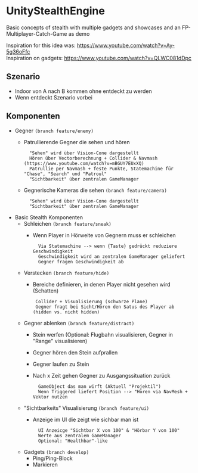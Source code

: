 # UnityStealthEngine
Basic concepts of stealth with multiple gadgets and showcases and an FP-Multiplayer-Catch-Game as demo  

Inspiration for this idea was: https://www.youtube.com/watch?v=Ay-5g36oFfc  
Inspiration on gadgets: https://www.youtube.com/watch?v=QLWC081dDpc

## Szenario
- Indoor von A nach B kommen ohne entdeckt zu werden
- Wenn entdeckt Szenario vorbei

## Komponenten
- Gegner `(branch feature/enemy)`
    - Patrullierende Gegner die sehen und hören
         
            "Sehen" wird über Vision-Cone dargestellt
            Hören über Vectorberechnung + Collider & Navmash (https://www.youtube.com/watch?v=mBGUY7EUxXQ)
            Patrullie per Navmash + feste Punkte, Statemachine für "Chase", "Search" und "Patroul"
            "Sichtbarkeit" über zentralen GameManager
            
    - Gegnerische Kameras die sehen `(branch feature/camera)`
            
            "Sehen" wird über Vision-Cone dargestellt
            "Sichtbarkeit" über zentralen GameManager
            
- Basic Stealth Komponenten
    - Schleichen `(branch feature/sneak)`
        - Wenn Player in Hörweite von Gegnern muss er schleichen   
                
                Via Statemachine --> wenn {Taste} gedrückt reduziere Geschwindigkeit
                Geschwindigkeit wird an zentralen GameManager geliefert
                Gegner fragen Geschwindigkeit ab
                                    
    - Verstecken `(branch feature/hide)`
        -  Bereiche definieren, in denen Player nicht gesehen wird (Schatten)
                
                Collider + Visualisierung (schwarze Plane)
                Gegner fragt bei Sicht/Hören den Satus des Player ab (hidden vs. nicht hidden)    
    
    - Gegner ablenken `(branch feature/distract)`
        - Stein werfen (Optional: Flugbahn visualisieren, Gegner in "Range" visualisieren)        
        - Gegner hören den Stein aufprallen
        - Gegner laufen zu Stein
        - Nach x Zeit gehen Gegner zu Ausgangssituation zurück
        
                GameObject das man wirft (Aktuell "Projektil")
                Wenn Triggered liefert Position --> "Hören via NavMesh + Vektor nutzen
           
    - "Sichtbarkeits" Visualisierung `(branch feature/ui)`
        - Anzeige im UI die zeigt wie sichbar man ist   
                
                UI Anzeicge "Sichtbar X von 100" & "Hörbar Y von 100"
                Werte aus zentralem GameManager
                Optional: "Healthbar"-like
          
    - Gadgets `(branch develop)`
        - Ping/Ping-Block
        - Markieren